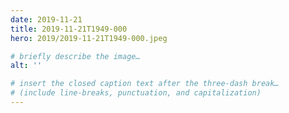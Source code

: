 ```yaml
---
date: 2019-11-21
title: 2019-11-21T1949-000
hero: 2019/2019-11-21T1949-000.jpeg

# briefly describe the image…
alt: ''

# insert the closed caption text after the three-dash break…
# (include line-breaks, punctuation, and capitalization)
---
```

